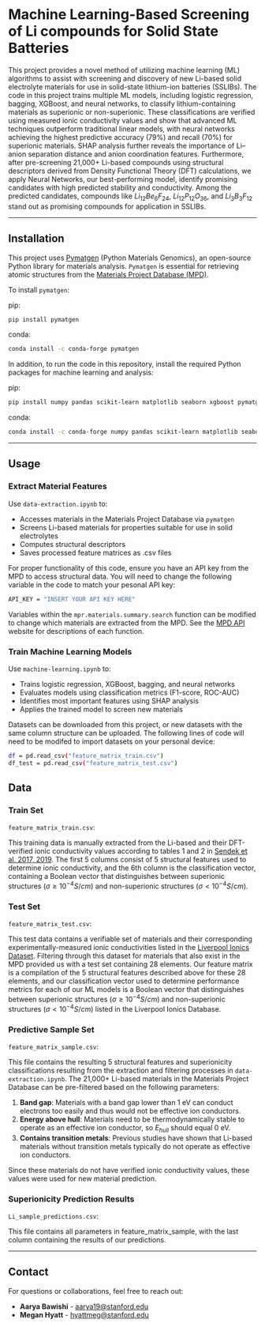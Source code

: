 # Machine Learning-Based Screening of Li compounds for Solid State Batteries

This project provides a novel method of utilizing machine learning (ML) algorithms to assist with screening and discovery of new Li-based solid electrolyte materials for use in solid-state lithium-ion batteries (SSLIBs). The code in this project trains multiple ML models, including logistic regression, bagging, XGBoost, and neural networks, to classify lithium-containing materials as superionic or non-superionic. These classifications are verified using measured ionic conductivity values and show that advanced ML techniques outperform traditional linear models, with neural networks achieving the highest predictive accuracy (79\%) and recall (70\%) for superionic materials. SHAP analysis further reveals the importance of Li–anion separation distance and anion coordination features. Furthermore, after pre-screening 21,000+ Li-based compounds using structural descriptors derived from Density Functional Theory (DFT) calculations, we apply Neural Networks, our best-performing model, identify promising candidates with high predicted stability and conductivity. Among the predicted candidates, compounds like $Li_{12}Be_6F_{24}$, $Li_{12}P_{12}O_{36}$, and $Li_3B_3F_{12}$ stand out as promising compounds for application in SSLIBs.

---

## Installation

This project uses [Pymatgen](https://pymatgen.org/) (Python Materials Genomics), an open-source Python library for materials analysis. `Pymatgen` is essential for retrieving atomic structures from the [Materials Project Database (MPD)](https://materialsproject.org/).

To install `pymatgen`:

pip:
```sh
pip install pymatgen
```
conda:
```sh
conda install -c conda-forge pymatgen
```

In addition, to run the code in this repository, install the required Python packages for machine learning and analysis:

pip:
```sh
pip install numpy pandas scikit-learn matplotlib seaborn xgboost pymatgen shap
```
conda:
```sh
conda install -c conda-forge numpy pandas scikit-learn matplotlib seaborn xgboost pymatgen shap
```
---

## Usage

### **Extract Material Features**
Use `data-extraction.ipynb` to:
- Accesses materials in the Materials Project Database via `pymatgen`
- Screens Li-based materials for properties suitable for use in solid electrolytes 
- Computes structural descriptors
- Saves processed feature matrices as .csv files

For proper functionality of this code, ensure you have an API key from the MPD to access structural data. You will need to change the following variable in the code to match your pesonal API key: 

```sh
API_KEY = "INSERT YOUR API KEY HERE"
```

Variables within the `mpr.materials.summary.search` function can be modified to change which materials are extracted from the MPD. See the [MPD API](https://api.materialsproject.org/docs#/) website for descriptions of each function. 

### **Train Machine Learning Models**
Use `machine-learning.ipynb` to:
- Trains logistic regression, XGBoost, bagging, and neural networks
- Evaluates models using classification metrics (F1-score, ROC-AUC)
- Identifies most important features using SHAP analysis
- Applies the trained model to screen new materials

Datasets can be downloaded from this project, or new datasets with the same column structure can be uploaded. The following lines of code will need to be modifed to import datasets on your personal device:

```sh
df = pd.read_csv("feature_matrix_train.csv")
df_test = pd.read_csv("feature_matrix_test.csv")
```

## Data

### **Train Set**
`feature_matrix_train.csv`:

This training data is manually extracted from the Li-based and their DFT-verified ionic conductivity values according to tables 1 and 2 in [Sendek et al. 2017, 2019](https://pubs.acs.org/doi/10.1021/acs.chemmater.8b03272). The first 5 columns consist of 5 structural features used to determine ionic conductivity, and the 6th column is the classification vector, containing a Boolean vector that distinguishes between superionic structures ($\sigma \geq 10^{-4} S/cm$) and non-superionic structures ($\sigma < 10^{-4} S/cm$).

### **Test Set**
`feature_matrix_test.csv`:

This test data contains a verifiable set of materials and their corresponding experimentally-measured ionic conductivities listed in the [Liverpool Ionics Dataset](https://pcwww.liv.ac.uk/~msd30/lmds/LiIonDatabase.html). Filtering through this dataset for materials that also exist in the MPD provided us with a test set containing 28 elements. Our feature matrix is a compilation of the 5 structural features described above for these 28 elements, and our classification vector used to determine performance metrics for each of our ML models is a Boolean vector that distinguishes between superionic structures ($\sigma \geq 10^{-4} S/cm$) and non-superionic structures ($\sigma < 10^{-4} S/cm$) listed in the Liverpool Ionics Database.

### **Predictive Sample Set**
`feature_matrix_sample.csv`:

This file contains the resulting 5 structural features and superionicity classifications resulting from the extraction and filtering processes in `data-extraction.ipynb`. The 21,000+ Li-based materials in the Materials Project Database can be pre-filtered based on the following parameters:

1. **Band gap**: Materials with a band gap lower than 1 eV can conduct electrons too easily and thus would not be effective ion conductors.
2. **Energy above hull**: Materials need to be thermodynamically stable to operate as an effective ion conductor, so $E_{hull}$ should equal 0 eV.
3. **Contains transition metals**: Previous studies have shown that Li-based materials without transition metals typically do not operate as effective ion conductors.

Since these materials do not have verified ionic conductivity values, these values were used for new material prediction. 

### **Superionicity Prediction Results**
`Li_sample_predictions.csv`: 

This file contains all parameters in feature_matrix_sample, with the last column containing the results of our predictions. 

---

## Contact

For questions or collaborations, feel free to reach out:

- **Aarya Bawishi** - aarya19@stanford.edu
- **Megan Hyatt** - hyattmeg@stanford.edu
